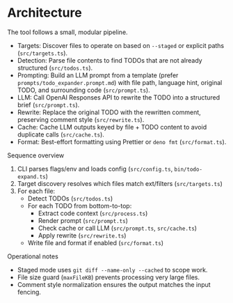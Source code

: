 # Architecture

The tool follows a small, modular pipeline.

- Targets: Discover files to operate on based on `--staged` or explicit paths (`src/targets.ts`).
- Detection: Parse file contents to find TODOs that are not already structured (`src/todos.ts`).
- Prompting: Build an LLM prompt from a template (prefer `prompts/todo_expander.prompt.md`) with file path, language hint, original TODO, and surrounding code (`src/prompt.ts`).
- LLM: Call OpenAI Responses API to rewrite the TODO into a structured brief (`src/prompt.ts`).
- Rewrite: Replace the original TODO with the rewritten comment, preserving comment style (`src/rewrite.ts`).
- Cache: Cache LLM outputs keyed by file + TODO content to avoid duplicate calls (`src/cache.ts`).
- Format: Best-effort formatting using Prettier or `deno fmt` (`src/format.ts`).

Sequence overview

1. CLI parses flags/env and loads config (`src/config.ts`, `bin/todo-expand.ts`)
2. Target discovery resolves which files match ext/filters (`src/targets.ts`)
3. For each file:
   - Detect TODOs (`src/todos.ts`)
   - For each TODO from bottom-to-top:
     - Extract code context (`src/process.ts`)
     - Render prompt (`src/prompt.ts`)
     - Check cache or call LLM (`src/prompt.ts`, `src/cache.ts`)
     - Apply rewrite (`src/rewrite.ts`)
   - Write file and format if enabled (`src/format.ts`)

Operational notes

- Staged mode uses `git diff --name-only --cached` to scope work.
- File size guard (`maxFileKB`) prevents processing very large files.
- Comment style normalization ensures the output matches the input fencing.
